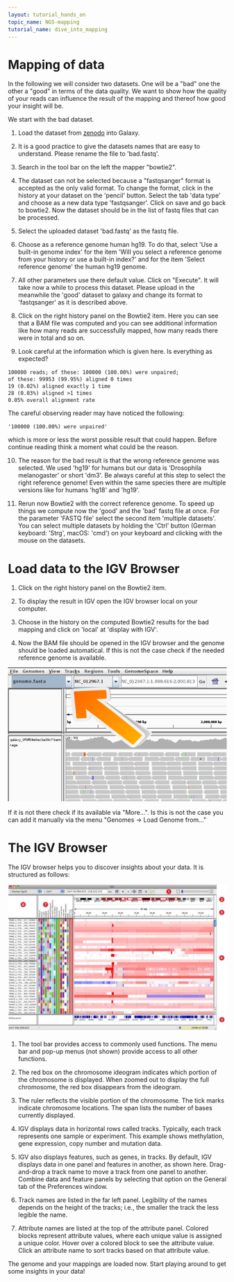 ```yaml
---
layout: tutorial_hands_on
topic_name: NGS-mapping
tutorial_name: dive_into_mapping
---
```


# Mapping of data
In the following we will consider two datasets. One will be a "bad" one the other a "good" in 
terms of the data quality. We want to show how the quality of 
your reads can influence the result of the mapping and thereof how good your insight will be.

We start with the bad dataset.

1. Load the dataset from 
[zenodo](https://zenodo.org/record/61771/files/GSM461180_treat_paired_subset_2.fastq) into Galaxy.

2. It is a good practice to give the datasets names that are easy to understand. Please rename the file to 'bad.fastq'.

3. Search in the tool bar on the left the mapper "bowtie2".

4. The dataset can not be selected because a "fastqsanger" format is accepted as the only 
valid format. To change the format, click in the history at your dataset on the 'pencil' button. 
Select the tab 'data type' and choose as a new data type 'fastqsanger'. Click on save and go
 back to bowtie2. Now the dataset should be in the list of fastq files that can be processed.

5. Select the uploaded dataset 'bad.fastq' as the fastq file.

6. Choose as a reference genome human hg19. To do that, select 'Use a built-in genome index'
 for the item 'Will you select a reference genome from your history or use a built-in index?' 
 and for the item 'Select reference genome' the human hg19 genome. 

7. All other parameters use there default value. Click on "Execute". It will take now a while
 to process this dataset. Please upload in the meanwhile the 'good' dataset to galaxy and change 
 its format to 'fastqsanger' as it is described above.

8. Click on the right history panel on the Bowtie2 item. Here you can see that a BAM file was 
computed and you can see additional information like how many reads are successfully mapped, 
how many reads there were in total and so on. 

9. Look careful at the information which is given here. Is everything as expected?

```
100000 reads; of these: 100000 (100.00%) were unpaired; 
of these: 99953 (99.95%) aligned 0 times 
19 (0.02%) aligned exactly 1 time 
28 (0.03%) aligned >1 times 
0.05% overall alignment rate
```

The careful observing reader may have noticed the following: 

```
'100000 (100.00%) were unpaired'
```

which is more or less the worst possible result that could happen.
Before continue reading think a moment what could be the reason.

10. The reason for the bad result is that the wrong reference genome was selected. We used 'hg19' 
for humans but our data is 'Drosophila melanogaster' or short 'dm3'.
Be always careful at this step to select the right reference genome! Even within the same species 
there are multiple versions like for humans 'hg18' and 'hg19'.

11. Rerun now Bowtie2 with the correct reference genome. To speed up things we compute now the 
'good' and the 'bad' fastq file at once. 
For the parameter 'FASTQ file' select the second item 'multiple datasets'. You can select multiple 
datasets by holding the 'Ctrl' button (German keyboard: 'Strg', macOS: 'cmd') on your keyboard and clicking with the 
mouse on the datasets.

# Load data to the IGV Browser

1. Click on the right history panel on the Bowtie2 item.

2. To display the result in IGV open the IGV browser local on your computer. 

3. Choose in the history on the computed Bowtie2 results for the bad mapping and click on 'local' at 'display with IGV'.

4. Now the BAM file should be opened in the IGV browser and the genome should be loaded automatical. If this is not the case 
check if the needed reference genome is available. 

![alt text](../images/igv_select_genome.png "Select genome") 

If it is not there check if its 
available via "More...". Is this is not the case you can add it manually via the menu 
"Genomes -> Load Genome from..."

# The IGV Browser

The IGV browser helps you to discover insights about your data. It is structured as follows:

![alt text](../images/igv_browser.png "IGV Browser")

1. The tool bar provides access to commonly used functions. The menu
bar and pop-up menus (not shown) provide access to all other functions.

2. The red box on the chromosome ideogram indicates which portion of the
chromosome is displayed. When zoomed out to display the full
chromosome, the red box disappears from the ideogram.

3. The ruler reflects the visible portion of the chromosome. The tick marks
indicate chromosome locations. The span lists the number of bases
currently displayed.

4. IGV displays data in horizontal rows called tracks. Typically, each track
represents one sample or experiment. This example shows methylation,
gene expression, copy number and mutation data.

5. IGV also displays features, such as genes, in tracks. By default, IGV
displays data in one panel and features in another, as shown here. Drag-
and-drop a track name to move a track from one panel to another. Combine
data and feature panels by selecting that option on the General tab of
the Preferences window.

6. Track names are listed in the far left panel. Legibility of the names depends
on the height of the tracks; i.e., the smaller the track the less legible the
name.

7. Attribute names are listed at the top of the attribute panel. Colored blocks
represent attribute values, where each unique value is assigned a unique
color. Hover over a colored block to see the attribute value. Click an
attribute name to sort tracks based on that attribute value.

The genome and your mappings are loaded now. Start playing around to get some insights in your data!